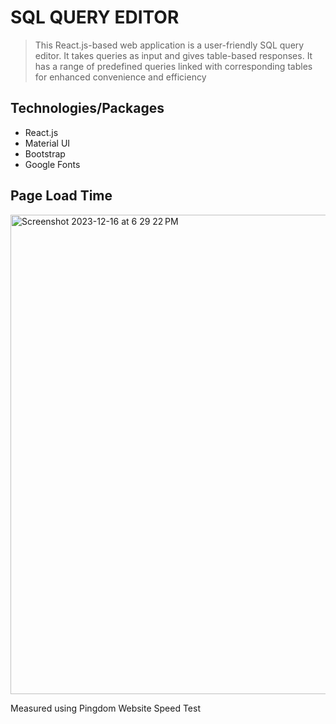 # SQL QUERY EDITOR

>This React.js-based web application is a user-friendly SQL query editor. It takes queries as input and gives table-based responses. It has a range of predefined queries linked with corresponding tables for enhanced convenience and efficiency

## Technologies/Packages

- React.js
- Material UI
- Bootstrap
- Google Fonts

## Page Load Time
<img width="767" alt="Screenshot 2023-12-16 at 6 29 22 PM" src="https://github.com/akhiranandan/sql-query-editor/assets/75657830/5fb0c2da-7aec-4635-a11d-6057e423bcf8">

Measured using Pingdom Website Speed Test
